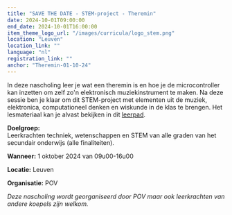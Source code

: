 ```yaml
---
title: "SAVE THE DATE - STEM-project - Theremin"
date: 2024-10-01T09:00:00
end_date: 2024-10-01T16:00:00
item_theme_logo_url: "/images/curricula/logo_stem.png"
location: "Leuven"
location_link: ""
language: "nl"
registration_link: ""
anchor: "Theremin-01-10-24"
---
```


In deze nascholing leer je wat een theremin is en hoe je de microcontroller kan inzetten om zelf zo'n elektronisch muziekinstrument te maken.
Na deze sessie ben je klaar om dit STEM-project met elementen uit de muziek, elektronica, computationeel denken en wiskunde in de klas te brengen.
Het lesmateriaal kan je alvast bekijken in 
dit [leerpad](https://dwengo.org/learning-path.html?hruid=pc_theremin&language=nl&te=true&source_page=%2Fphysical_computing%2F&source_title=%20Physical%20computing#pc_theremin;nl;3).

**Doelgroep:**<br>
Leerkrachten techniek, wetenschappen en STEM van alle graden van het secundair onderwijs (alle finaliteiten). 

**Wanneer:** 1 oktober 2024 van 09u00-16u00<br>

**Locatie:** Leuven

**Organisatie:** POV

*Deze nascholing wordt georganiseerd door POV maar ook leerkrachten van andere koepels zijn welkom.*
